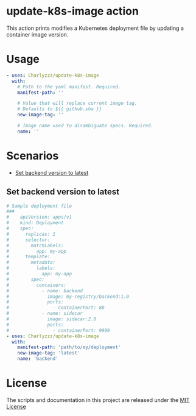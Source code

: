 # update-k8s-image action

This action prints modifies a Kubernetes deployment file by updating a container image version.

# Usage

<!-- start usage -->

```yaml
- uses: Charlyzzz/update-k8s-image
  with:
    # Path to the yaml manifest. Required.
    manifest-path: ''

    # Value that will replace current image tag.
    # Defaults to ${{ github.sha }}
    new-image-tag: ''

    # Image name used to disambiguate specs. Required.
    name: ''

```

<!-- end usage -->

# Scenarios

- [Set backend version to latest](#Set-backend-version-to-latest)

## Set backend version to latest

```yaml
# Sample deployment file
###
#    apiVersion: apps/v1
#    kind: Deployment
#    spec:
#      replicas: 1
#      selector:
#        matchLabels:
#          app: my-app
#      template:
#        metadata:
#          labels:
#            app: my-app
#        spec:
#          containers:
#            - name: backend
#              image: my-registry/backend:1.0
#              ports:
#                - containerPort: 80
#            - name: sidecar
#              image: sidecar:2.0
#              ports:
#                - containerPort: 9999
- uses: Charlyzzz/update-k8s-image
  with:
    manifest-path: 'path/to/my/deployment'
    new-image-tag: 'latest'
    name: 'backend'
```

# License

The scripts and documentation in this project are released under the [MIT License](LICENSE)